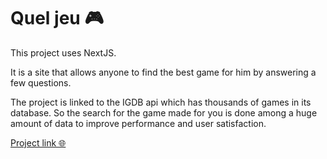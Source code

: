 # Quel jeu 🎮
This project uses NextJS. 

It is a site that allows anyone to find the best game for him by answering a few questions.


The project is linked to the IGDB api which has thousands of games in its database. So the search for the game made for you is done among a huge amount of data to improve performance and user satisfaction. 

[Project link 🌐](https://queljeu.vercel.app/findagame)
